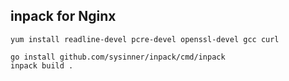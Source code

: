 ## inpack for Nginx

``` shell
yum install readline-devel pcre-devel openssl-devel gcc curl

go install github.com/sysinner/inpack/cmd/inpack
inpack build .
```
